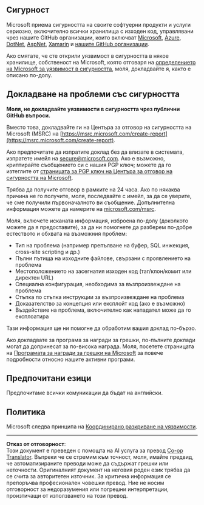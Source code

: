<!--
CO_OP_TRANSLATOR_METADATA:
{
  "original_hash": "5e1b8da31aae9cca3d53ad243fa3365a",
  "translation_date": "2025-09-04T23:16:03+00:00",
  "source_file": "SECURITY.md",
  "language_code": "bg"
}
-->
## Сигурност

Microsoft приема сигурността на своите софтуерни продукти и услуги сериозно, включително всички хранилища с изходен код, управлявани чрез нашите GitHub организации, които включват [Microsoft](https://github.com/Microsoft), [Azure](https://github.com/Azure), [DotNet](https://github.com/dotnet), [AspNet](https://github.com/aspnet), [Xamarin](https://github.com/xamarin) и [нашите GitHub организации](https://opensource.microsoft.com/).

Ако смятате, че сте открили уязвимост в сигурността в някое хранилище, собственост на Microsoft, която отговаря на [определението на Microsoft за уязвимост в сигурността](https://docs.microsoft.com/previous-versions/tn-archive/cc751383(v=technet.10)?WT.mc_id=academic-77952-leestott), моля, докладвайте я, както е описано по-долу.

## Докладване на проблеми със сигурността

**Моля, не докладвайте уязвимости в сигурността чрез публични GitHub въпроси.**

Вместо това, докладвайте ги на Центъра за отговор на сигурността на Microsoft (MSRC) на [https://msrc.microsoft.com/create-report](https://msrc.microsoft.com/create-report).

Ако предпочитате да изпратите доклад без да влизате в системата, изпратете имейл на [secure@microsoft.com](mailto:secure@microsoft.com). Ако е възможно, криптирайте съобщението си с нашия PGP ключ; можете да го изтеглите от [страницата за PGP ключ на Центъра за отговор на сигурността на Microsoft](https://www.microsoft.com/en-us/msrc/pgp-key-msrc).

Трябва да получите отговор в рамките на 24 часа. Ако по някаква причина не го получите, моля, последвайте с имейл, за да се уверите, че сме получили първоначалното ви съобщение. Допълнителна информация можете да намерите на [microsoft.com/msrc](https://www.microsoft.com/msrc).

Моля, включете исканата информация, изброена по-долу (доколкото можете да я предоставите), за да ни помогнете да разберем по-добре естеството и обхвата на възможния проблем:

  * Тип на проблема (например препълване на буфер, SQL инжекция, cross-site scripting и др.)
  * Пълни пътища на изходните файлове, свързани с проявлението на проблема
  * Местоположението на засегнатия изходен код (таг/клон/комит или директен URL)
  * Специална конфигурация, необходима за възпроизвеждане на проблема
  * Стъпка по стъпка инструкции за възпроизвеждане на проблема
  * Доказателство за концепция или експлойт код (ако е възможно)
  * Въздействие на проблема, включително как нападател може да го експлоатира

Тази информация ще ни помогне да обработим вашия доклад по-бързо.

Ако докладвате за програма за награди за грешки, по-пълните доклади могат да допринесат за по-висока награда. Моля, посетете страницата на [Програмата за награди за грешки на Microsoft](https://microsoft.com/msrc/bounty) за повече подробности относно нашите активни програми.

## Предпочитани езици

Предпочитаме всички комуникации да бъдат на английски.

## Политика

Microsoft следва принципа на [Координирано разкриване на уязвимости](https://www.microsoft.com/en-us/msrc/cvd).

---

**Отказ от отговорност**:  
Този документ е преведен с помощта на AI услуга за превод [Co-op Translator](https://github.com/Azure/co-op-translator). Въпреки че се стремим към точност, моля, имайте предвид, че автоматизираните преводи може да съдържат грешки или неточности. Оригиналният документ на неговия роден език трябва да се счита за авторитетен източник. За критична информация се препоръчва професионален човешки превод. Ние не носим отговорност за недоразумения или погрешни интерпретации, произтичащи от използването на този превод.